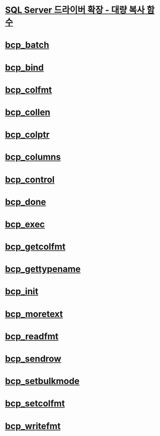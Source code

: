 # [SQL Server 드라이버 확장 - 대량 복사 함수](sql-server-driver-extensions-bulk-copy-functions.md)

# [bcp_batch](bcp-batch.md)
# [bcp_bind](bcp-bind.md)
# [bcp_colfmt](bcp-colfmt.md)
# [bcp_collen](bcp-collen.md)
# [bcp_colptr](bcp-colptr.md)
# [bcp_columns](bcp-columns.md)
# [bcp_control](bcp-control.md)
# [bcp_done](bcp-done.md)
# [bcp_exec](bcp-exec.md)
# [bcp_getcolfmt](bcp-getcolfmt.md)
# [bcp_gettypename](bcp-gettypename.md)
# [bcp_init](bcp-init.md)
# [bcp_moretext](bcp-moretext.md)
# [bcp_readfmt](bcp-readfmt.md)
# [bcp_sendrow](bcp-sendrow.md)
# [bcp_setbulkmode](bcp-setbulkmode.md)
# [bcp_setcolfmt](bcp-setcolfmt.md)
# [bcp_writefmt](bcp-writefmt.md)
